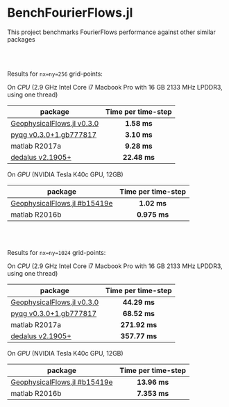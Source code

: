 # BenchFourierFlows.jl
This project benchmarks FourierFlows performance against other similar packages

<br/>
<br/>

Results for `nx=ny=256` grid-points:

On *CPU* (2.9 GHz Intel Core i7 Macbook Pro with 16 GB 2133 MHz LPDDR3, using one thread)

| package        | Time per time-step  |
| -------------  |:-------------:| 
|[GeophysicalFlows.jl v0.3.0](https://github.com/FourierFlows/GeophysicalFlows.jl/tree/v0.3.0) | **1.58 ms** |
|[pyqg v0.3.0+1.gb777817](https://github.com/pyqg/pyqg/tree/b777817ecc34893407585894e3c7ab1a6160c19c)|  **3.10 ms** |
|matlab R2017a|  **9.28 ms** |
|[dedalus v2.1905+](https://bitbucket.org/dedalus-project/dedalus/src/e3f973ecb5d1861b54d12e4500e2298593f23e4a/)|  **22.48 ms** |


On *GPU* (NVIDIA Tesla K40c GPU, 12GB)

| package        | Time per time-step  |
| -------------  |:-------------:| 
|[GeophysicalFlows.jl #b15419e](https://github.com/FourierFlows/GeophysicalFlows.jl/tree/b15419e4fe093666c0b72cf1191328e631c5ed20) | **1.02 ms** |
|matlab R2016b|  **0.975 ms** |

<br/>
<br/>

Results for `nx=ny=1024` grid-points:

On *CPU* (2.9 GHz Intel Core i7 Macbook Pro with 16 GB 2133 MHz LPDDR3, using one thread)

| package        | Time per time-step  |
| -------------  |:-------------:| 
|[GeophysicalFlows.jl v0.3.0](https://github.com/FourierFlows/GeophysicalFlows.jl/tree/v0.3.0) | **44.29 ms** |
|[pyqg v0.3.0+1.gb777817](https://github.com/pyqg/pyqg/tree/b777817ecc34893407585894e3c7ab1a6160c19c)|  **68.52 ms** |
|matlab R2017a|  **271.92 ms** |
|[dedalus v2.1905+](https://bitbucket.org/dedalus-project/dedalus/src/e3f973ecb5d1861b54d12e4500e2298593f23e4a/)|  **357.77 ms** |


On *GPU* (NVIDIA Tesla K40c GPU, 12GB)

| package        | Time per time-step  |
| -------------  |:-------------:| 
| [GeophysicalFlows.jl #b15419e](https://github.com/FourierFlows/GeophysicalFlows.jl/tree/b15419e4fe093666c0b72cf1191328e631c5ed20) | **13.96 ms** |
|matlab R2016b|  **7.353 ms** |
